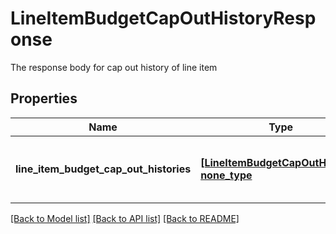 # LineItemBudgetCapOutHistoryResponse

The response body for cap out history of line item

## Properties
Name | Type | Description | Notes
------------ | ------------- | ------------- | -------------
**line_item_budget_cap_out_histories** | [**[LineItemBudgetCapOutHistory], none_type**](LineItemBudgetCapOutHistory.md) | The list of line item budget cap out histories | [optional] 

[[Back to Model list]](../README.md#documentation-for-models) [[Back to API list]](../README.md#documentation-for-api-endpoints) [[Back to README]](../README.md)


